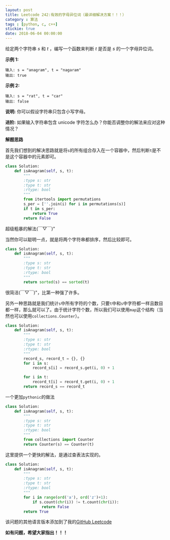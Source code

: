 ```yaml
---
layout: post
title: Leetcode 242:有效的字母异位词（最详细解决方案！！！）
category : 算法
tags : [python, c, c++]
stickie: true
date: 2018-06-04 00:00:00
---
```


给定两个字符串 *s* 和 *t* ，编写一个函数来判断 *t* 是否是 *s* 的一个字母异位词。

**示例 1:**

```
输入: s = "anagram", t = "nagaram"
输出: true
```

**示例 2:**

```
输入: s = "rat", t = "car"
输出: false
```

**说明:**
你可以假设字符串只包含小写字母。

**进阶:**
如果输入字符串包含 unicode 字符怎么办？你能否调整你的解法来应对这种情况？

**解题思路**

首先我们想到的解决思路就是将`s`的所有组合存入在一个容器中，然后判断`t`是不是这个容器中的元素即可。

```python
class Solution:
    def isAnagram(self, s, t):
        """
        :type s: str
        :type t: str
        :rtype: bool
        """
        from itertools import permutations
        s_per = [''.join(i) for i in permutations(s)]
        if t in s_per:
            return True
        return False
```

超级粗暴的解法(￣▽￣)"

当然你可以聪明一点，就是将两个字符串都排序，然后比较即可。

```python
class Solution:
    def isAnagram(self, s, t):
        """
        :type s: str
        :type t: str
        :rtype: bool
        """
        return sorted(s) == sorted(t)
```

很简洁(￣▽￣)"，比第一种强了许多。

另外一种思路就是我们统计`s`中所有字符的个数，只要`t`中和`s`中字符都一样且数目都一样，那么就可以了。由于统计字符个数，所以我们可以使用`map`这个结构（当然也可以使用`collections.Counter`）。

```python
class Solution:
    def isAnagram(self, s, t):
        """
        :type s: str
        :type t: str
        :rtype: bool
        """
        record_s, record_t = {}, {}
        for i in s:
            record_s[i] = record_s.get(i, 0) + 1

        for i in t:
            record_t[i] = record_t.get(i, 0) + 1
        return record_s == record_t
```

一个更加`pythonic`的做法

```python
class Solution:
    def isAnagram(self, s, t):
        """
        :type s: str
        :type t: str
        :rtype: bool
        """
        from collections import Counter
        return Counter(s) == Counter(t)
```

这里提供一个更快的解法，是通过查表法实现的。

```python
class Solution:
    def isAnagram(self, s, t):
        """
        :type s: str
        :type t: str
        :rtype: bool
        """
        for i in range(ord('a'), ord('z')+1):
            if s.count(chr(i)) != t.count(chr(i)):
                return False
        return True
```

该问题的其他语言版本添加到了我的[GitHub Leetcode](https://github.com/luliyucoordinate/Leetcode)

**如有问题，希望大家指出！！！**
